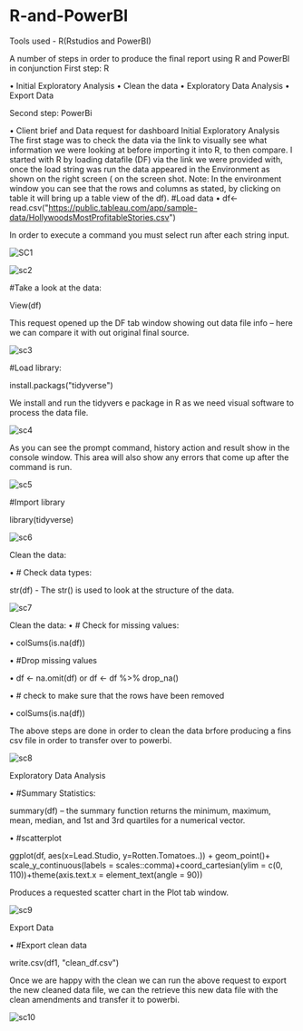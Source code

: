 # R-and-PowerBI

Tools used - R(Rstudios and PowerBI)

A number of steps in order to produce the final report using R and PowerBI in conjunction
First step: R

•	Initial Exploratory Analysis 
•	Clean the data
•	Exploratory Data Analysis
•	Export Data 

Second step: PowerBi

•	Client brief and Data request for dashboard
Initial Exploratory Analysis
The first stage was to check the data via the link to visually see what information we were looking at before importing it into R, to then compare.
I started with R  by loading datafile (DF) via the link we were provided with, once the load string was run the data appeared in the Environment as shown on the right screen ( on the screen shot. Note: In the environment window you can see that the rows and columns as stated, by clicking on table it will bring up a table view of the df).
#Load data 
•	df<- read.csv("https://public.tableau.com/app/sample-data/HollywoodsMostProfitableStories.csv")

In order to execute a command you must select run after each string input.

![SC1](https://github.com/Martin180519/R-and-PowerBI/assets/156096889/f04528c1-1813-4c0d-9e62-a47f5efc55aa)

![sc2](https://github.com/Martin180519/R-and-PowerBI/assets/156096889/3b88524b-5f4a-43be-bdd3-f3d57f7b99f0)

#Take a look at the data: 

View(df)

This request opened up the DF tab window showing out data file info – here we can compare it with out original final source.

![sc3](https://github.com/Martin180519/R-and-PowerBI/assets/156096889/ef43ad89-bfce-437b-9d5e-096488772c9a)

#Load library: 

install.packags("tidyverse")

We install and run the tidyvers e package in R as we need  visual software to process the data file.

![sc4](https://github.com/Martin180519/R-and-PowerBI/assets/156096889/b1b0e554-9628-4f4c-ad99-831cb950680e)

As you can see the prompt command, history action and result show in the console window. This area will also show any errors  that come up after the command is run.

![sc5](https://github.com/Martin180519/R-and-PowerBI/assets/156096889/5285521d-1132-429b-9184-d2a908c9fbaf)

#Import library 

library(tidyverse)

![sc6](https://github.com/Martin180519/R-and-PowerBI/assets/156096889/1d414134-c747-464f-bfc4-6346db5fb364)

Clean the data:

•	# Check data types: 

str(df)  - The str() is used  to look at the structure of the data.


![sc7](https://github.com/Martin180519/R-and-PowerBI/assets/156096889/9ade7c9d-1af8-447a-8d72-a2fbc098031b)


Clean the data:
•	# Check for missing values: 

•	colSums(is.na(df))

•	#Drop missing values 

•	df <- na.omit(df) or df <- df %>% drop_na()

•	# check to make sure that the rows have been removed 

•	colSums(is.na(df))

The above steps are done in order to clean the data brfore producing a fins csv file in order to transfer over to powerbi.


![sc8](https://github.com/Martin180519/R-and-PowerBI/assets/156096889/d4003878-2daa-4033-bd9a-d5184aad5b54)

Exploratory Data Analysis 

•	#Summary Statistics: 

summary(df) – the summary function returns the minimum, maximum, mean, median, and 1st and 3rd quartiles for a numerical vector.

•	#scatterplot 

ggplot(df, aes(x=Lead.Studio, y=Rotten.Tomatoes..)) + geom_point()+ scale_y_continuous(labels = scales::comma)+coord_cartesian(ylim = c(0, 110))+theme(axis.text.x = element_text(angle = 90))

Produces a requested scatter chart in the Plot tab window.

![sc9](https://github.com/Martin180519/R-and-PowerBI/assets/156096889/ddbca904-1568-4e55-9289-089ac49ad185)


Export Data 

•	#Export clean data 

write.csv(df1, "clean_df.csv")

Once we are happy with the clean we can run the above request to export the new cleaned data file, we can the retrieve this new data file with the clean amendments and transfer it to powerbi.


![sc10](https://github.com/Martin180519/R-and-PowerBI/assets/156096889/630b308b-75d1-46be-b322-f6732202cd38)








